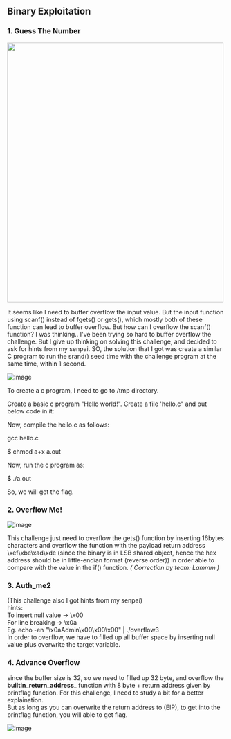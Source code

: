 
## Binary Exploitation
### 1. Guess The Number 

<img src="https://user-images.githubusercontent.com/59368650/121239344-b4abb400-c8cb-11eb-8501-efa3afb91954.png" width="500" height="600" /> 


It seems like I need to buffer overflow the input value. But the input function using scanf() instead of fgets() or gets(), which mostly both of these function can lead to buffer overflow. But how can I overflow the scanf() function? I was thinking..
I've been trying so hard to buffer overflow the challenge. 
But I give up thinking on solving this challenge, and decided to ask for hints from my senpai.
SO, the solution that I got was create a similar C program to run the srand() seed time with the challenge program at the same time, within 1 second.

![image](https://user-images.githubusercontent.com/59368650/121240703-351ee480-c8cd-11eb-91db-f85b7e610939.png)

<p> To create a c program, I need to go to <span>/tmp</span> directory.</p>
<p>Create a basic c program "Hello world!". Create a file 'hello.c" and put below code in it:</p>
<p>Now, compile the hello.c as follows:</p> 
 
<p> gcc hello.c </p>
<p> $ chmod a+x a.out  </p> 
<p>Now, run the c program as:</p> 
<p> $ ./a.out </p> 
<p>So, we will get the flag.</p>

### 2. Overflow Me!

![image](https://user-images.githubusercontent.com/59368650/121321750-f6c30d00-c940-11eb-9726-8c1d234cb708.png)

This challenge just need to overflow the gets() function by inserting 16bytes characters and overflow the function with the payload return address \xef\xbe\xad\xde (since the binary is in LSB shared object, hence the hex address should be in little-endian format (reverse order)) in order able to compare with the value in the if() function. *( Correction by team: Lammm )*
 

### 3. Auth_me2
(This challenge also I got hints from my senpai)
<br>
hints:
<br>
To insert null value -> \x00
<br/>
For line breaking -> \x0a 
<br>
Eg.
 echo -en  "\x0aAdmin\x00\x00\x00"  | ./overflow3
 <br>
 In order to overflow, we have to filled up all buffer space by inserting null value plus overwrite the target variable.

### 4. Advance Overflow

since the buffer size is 32, so we need to filled up 32 byte, and overflow the __builtin_return_address___ function with 8 byte + return address given by printflag function.
For this challenge, I need to study a bit for a better explaination. <br> But as long as you can overwrite the return address to (EIP), to get into the printflag function, you will able to get flag. 

![image](https://user-images.githubusercontent.com/59368650/121303074-33850900-c92d-11eb-8e86-ac1add2b1421.png)
